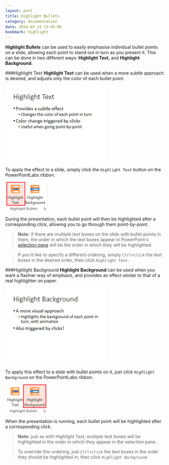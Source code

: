 ```yaml
---
layout: post
title: Highlight Bullets
category: documentation
date: 2014-03-31 13:45:06
bookmark: highlight
---
```


**Highlight Bullets** can be used to easily emphasise individual bullet points on a slide, allowing each point to stand out in turn as you present it. This can be done in two different ways: **Highlight Text**, and **Highlight Background**.

###Highlight Text
**Highlight Text** can be used when a more subtle approach is desired, and adjusts only the color of each bullet point.

<p>
  <img class="box-shadow slide" src="./img/docs/highlight-text-1.gif">
</p>

To apply the effect to a slide, simply click the `Highlight Text` button on the PowerPointLabs ribbon.

<p>
  <img class="box-shadow" src="./img/docs/highlight-text-2.png">
</p>

During the presentation, each bullet point will then be highlighted after a corresponding click, allowing you to go through them point-by-point.

> **Note:** if there are multiple text boxes on the slide with bullet points in them, the order in which the text boxes appear in PowerPoint's [selection pane](http://www.ellenfinkelstein.com/pptblog/the-wonderful-selection-pane-lets-you-easily-hide-objects-select-them-and-even-rename-them/) will be the order in which they will be highlighted.

>If you'd like to specify a different ordering, simply `Ctrl+click` the text boxes in the desired order, then click `Highlight Text`.

###Highlight Background
**Highlight Background** can be used when you want a flashier way of emphasis, and provides an effect similar to that of a real highlighter on paper.

<p>
  <img class="box-shadow slide" src="./img/docs/highlight-background-1.gif">
</p>

To apply this effect to a slide with bullet points on it, just click `Highlight Background` on the PowerPointLabs ribbon.

<p>
  <img class="box-shadow" src="./img/docs/highlight-background-2.png">
</p>

When the presentation is running, each bullet point will be highlighted after a corresponding click.

> **Note:** just as with Highlight Text, multiple text boxes will be highlighted in the order in which they appear in the selection pane.

> To override this ordering, just `Ctrl+click` the text boxes in the order they should be highlighted in, then click `Highlight Background`.
